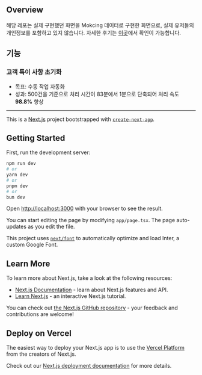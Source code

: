 ## Overview
해당 레포는 실제 구현했던 화면을 Mokcing 데이터로 구현한 화면으로, 실제 유저들의 개인정보를 포함하고 있지 않습니다. 자세한 후기는 [이곳](https://velog.io/@rainlee/%EB%B0%B1%EC%98%A4%ED%94%BC%EC%8A%A4-TFT-%ED%9B%84%EA%B8%B0-%EB%B0%8F-%ED%9A%8C%EA%B3%A0)에서 확인이 가능합니다.

## 기능
### 고객 특이 사항 초기화

- 목표: 수동 작업 자동화
- 성과: 500건을 기준으로 처리 시간이 83분에서 1분으로 단축되어 처리 속도 **98.8%** 향상

___

This is a [Next.js](https://nextjs.org/) project bootstrapped with [`create-next-app`](https://github.com/vercel/next.js/tree/canary/packages/create-next-app).

## Getting Started

First, run the development server:

```bash
npm run dev
# or
yarn dev
# or
pnpm dev
# or
bun dev
```

Open [http://localhost:3000](http://localhost:3000) with your browser to see the result.

You can start editing the page by modifying `app/page.tsx`. The page auto-updates as you edit the file.

This project uses [`next/font`](https://nextjs.org/docs/basic-features/font-optimization) to automatically optimize and load Inter, a custom Google Font.

## Learn More

To learn more about Next.js, take a look at the following resources:

- [Next.js Documentation](https://nextjs.org/docs) - learn about Next.js features and API.
- [Learn Next.js](https://nextjs.org/learn) - an interactive Next.js tutorial.

You can check out [the Next.js GitHub repository](https://github.com/vercel/next.js/) - your feedback and contributions are welcome!

## Deploy on Vercel

The easiest way to deploy your Next.js app is to use the [Vercel Platform](https://vercel.com/new?utm_medium=default-template&filter=next.js&utm_source=create-next-app&utm_campaign=create-next-app-readme) from the creators of Next.js.

Check out our [Next.js deployment documentation](https://nextjs.org/docs/deployment) for more details.

